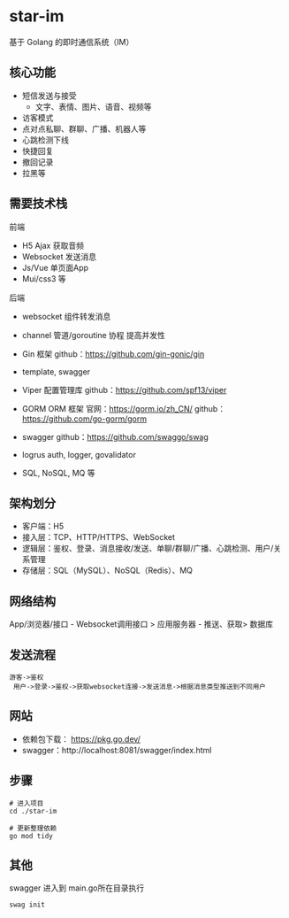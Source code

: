 # star-im
基于 Golang 的即时通信系统（IM）

## 核心功能
- 短信发送与接受
    - 文字、表情、图片、语音、视频等
- 访客模式
- 点对点私聊、群聊、广播、机器人等
- 心跳检测下线
- 快捷回复
- 撤回记录
- 拉黑等

## 需要技术栈
前端
- H5 Ajax 获取音频
- Websocket 发送消息
- Js/Vue 单页面App
- Mui/css3 等

后端
- websocket 组件转发消息
- channel 管道/goroutine 协程 提高并发性
- Gin 框架
  github：https://github.com/gin-gonic/gin

- template, swagger
- Viper
  配置管理库
  github：https://github.com/spf13/viper

- GORM
  ORM 框架
  官网：https://gorm.io/zh_CN/
  github：https://github.com/go-gorm/gorm

- swagger
  github：https://github.com/swaggo/swag
- logrus auth, logger, govalidator
- SQL, NoSQL, MQ 等


## 架构划分
- 客户端：H5
- 接入层：TCP、HTTP/HTTPS、WebSocket
- 逻辑层：鉴权、登录、消息接收/发送、单聊/群聊/广播、心跳检测、用户/关系管理
- 存储层：SQL（MySQL）、NoSQL（Redis）、MQ

## 网络结构

App/浏览器/接口 - Websocket调用接口 > 应用服务器 - 推送、获取> 数据库

## 发送流程

``` mermaid
游客->鉴权
 用户->登录->鉴权->获取websocket连接->发送消息->根据消息类型推送到不同用户
 ```

## 网站

- 依赖包下载： https://pkg.go.dev/
- swagger：http://localhost:8081/swagger/index.html

## 步骤

```shell
# 进入项目
cd ./star-im

# 更新整理依赖
go mod tidy

```

## 其他

swagger
进入到 main.go所在目录执行

``` shell
swag init
```

